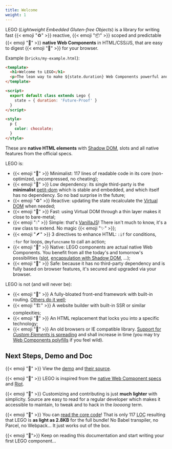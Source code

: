 ```yaml
---
title: Welcome
weight: 1
---
```


LEGO (_Lightweight Embedded Gluten-free Objects_) is a library for writing fast {{< emoji "♻️" >}} reactive, {{< emoji "📦" >}} scoped and predictable {{< emoji "🏡" >}} **native Web Components** in HTML/CSS/JS, that are easy to digest {{< emoji "🌱" >}} for your browser.

Example (`bricks/my-example.html`):

```html
<template>
  <h1>Welcome to LEGO</h1>
  <p>The lean way to make ${state.duration} Web Components powerful and easy</p>
</template>

<script>
  export default class extends Lego {
    state = { duration: 'Future-Proof' }
  }
</script>

<style>
  p {
    color: chocolate;
  }
</style>
```

These are **native HTML elements** with [Shadow DOM](https://developer.mozilla.org/en-US/docs/Web/Web_Components/Using_shadow_DOM), slots and all native features from the official specs.

LEGO is:

- {{< emoji "👙" >}} Minimalist: 117 lines of readable code in its core (non-optimized, uncompressed, no cheating);
- {{< emoji "🌱" >}} Low dependency: its single third-party is the **minimalist** [petit-dom](https://github.com/yelouafi/petit-dom) which is stable and embedded, and which itself has no dependency. So no bad surprise in the future;
- {{< emoji "♻️" >}} Reactive: updating the state recalculate the [Virtual DOM](https://en.wikipedia.org/wiki/Virtual_DOM) when needed;
- {{< emoji "🚀" >}} Fast: using Virtual DOM through a thin layer makes it close to bare-metal;
- {{< emoji "💧" >}} Simple: that's [VanillaJS](http://vanilla-js.com/)! There isn't much to know, it's a raw class to extend. No magic {{< emoji "✨" >}};
- {{< emoji "🪶" >}} 3 directives to enhance HTML: `:if` for conditions, `:for` for loops, `@myfuncname` to call an action;
- {{< emoji "🏡" >}} Native: LEGO components are actual native Web Components. You benefit from all the today's and tomorrow's possibilities ([slot](https://developer.mozilla.org/en-US/docs/Web/Web_Components/Using_templates_and_slots), [encapsulation with Shadow DOM](https://developer.mozilla.org/en-US/docs/Web/Web_Components/Using_shadow_DOM), …);
- {{< emoji "🦺" >}} Safe: because it has no third-party dependency and is fully based on browser features, it's secured and upgraded via your browser.

LEGO is not (and will never be):

- {{< emoji "🏯" >}} A fully-bloated front-end framework with built-in routing. [Others do it well](https://github.com/visionmedia/page.js);
- {{< emoji "🏗" >}} A website builder with built-in SSR or similar complexities;
- {{< emoji "🔐" >}} An HTML replacement that locks you into a specific technology;
- {{< emoji "🧓" >}} An old browsers or IE compatible library. [Support for _Custom Elements_ is spreading](https://caniuse.com/#feat=custom-elementsv1) and shall increase in time (you may try [Web Components polyfills](https://github.com/webcomponents/polyfills) if you feel wild).

## Next Steps, Demo and Doc

{{< emoji "🧪" >}} View the [demo](https://polight.github.io/lego-demo/) and [their source](https://github.com/Polight/lego-demo).

{{< emoji "💭" >}} LEGO is inspired from the [native Web Component specs](https://developer.mozilla.org/en-US/docs/Web/Web_Components) and [Riot](https://riot.js.org/).

{{< emoji "🔧" >}} Customizing and contributing is just **much lighter** with simplicity. Source are easy to read for a regular developer which makes it accessible to maintain, to tweak and to hack in the *loooong* term.

{{< emoji "🎈" >}} You can [read the core code](https://github.com/Polight/lego/blob/master/src/lib/Component.js)! That is only 117 <abbr title="Lines Of Code">LOC</abbr> resulting that LEGO is **as light as 2.8KB** for the full bundle! No Babel transpiler, no Parcel, no Webpack… It just works out of the box.

{{< emoji "📖">}} Keep on reading this documentation and start writing your first LEGO component…
